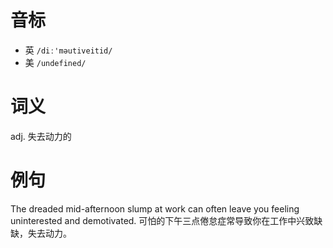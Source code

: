 # 音标

- 英 `/diː'məutiveitid/`
- 美 `/undefined/`

# 词义

adj. 失去动力的


# 例句

The dreaded mid-afternoon slump at work can often leave you feeling uninterested and demotivated.
可怕的下午三点倦怠症常导致你在工作中兴致缺缺，失去动力。


